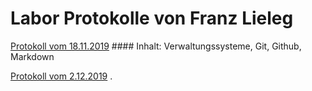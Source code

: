 # Labor Protokolle von Franz Lieleg

[Protokoll vom 18.11.2019](https://github.com/HTLMechatronics/m17-3ahme-la1-sx/blob/liefrm17/SxLab%20Protokolle/1.Lab_Protokoll_18.11.2019_liefrm17.md) #### Inhalt: Verwaltungssysteme, Git, Github, Markdown


[Protokoll vom 2.12.2019]()
.
